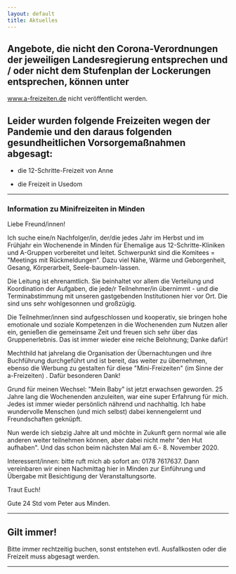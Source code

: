 ```yaml
---
layout: default
title: Aktuelles
---
```


## Angebote, die nicht den Corona-Verordnungen der jeweiligen Landesregierung entsprechen und / oder nicht dem Stufenplan der Lockerungen entsprechen, können unter

www.a-freizeiten.de nicht veröffentlicht werden.

## Leider wurden folgende Freizeiten  wegen der Pandemie und den daraus folgenden gesundheitlichen Vorsorgemaßnahmen abgesagt:

- die 12-Schritte-Freizeit von Anne

- die Freizeit in Usedom 

-------------------------------------------------------------------------------------------------------------------------

### Information zu Minifreizeiten in Minden

Liebe Freund/innen!

Ich suche eine/n Nachfolger/in, der/die jedes Jahr im Herbst und im Frühjahr ein Wochenende in Minden für Ehemalige aus 12-Schritte-Kliniken und A-Gruppen vorbereitet und leitet. Schwerpunkt sind die Komitees = "Meetings mit Rückmeldungen". Dazu viel Nähe, Wärme und Geborgenheit, Gesang, Körperarbeit, Seele-baumeln-lassen.  

Die Leitung ist ehrenamtlich. Sie beinhaltet vor allem die Verteilung und Koordination der Aufgaben, die jede/r Teilnehmer/in übernimmt - und die Terminabstimmung mit unseren gastgebenden Institutionen hier vor Ort. Die sind uns sehr wohlgesonnen und großzügig. 

Die Teilnehmer/innen sind aufgeschlossen und kooperativ, sie bringen hohe emotionale und soziale Kompetenzen in die Wochenenden zum Nutzen aller ein, genießen die gemeinsame Zeit und freuen sich sehr über das Gruppenerlebnis. Das ist immer wieder eine reiche Belohnung; Danke dafür!

Mechthild hat jahrelang  die Organisation der Übernachtungen und ihre Buchführung durchgeführt und ist bereit, das weiter zu übernehmen, ebenso die Werbung zu gestalten für diese "Mini-Freizeiten" (im Sinne der a-Freizeiten) . Dafür besonderen Dank!

Grund für meinen Wechsel: "Mein Baby" ist jetzt erwachsen geworden. 25 Jahre lang die Wochenenden anzuleiten,  war eine super Erfahrung für mich. Jedes ist immer wieder persönlich nährend  und nachhaltig. Ich habe wundervolle Menschen (und mich selbst) dabei kennengelernt und Freundschaften geknüpft. 

Nun  werde  ich siebzig Jahre alt und möchte in Zukunft gern normal wie alle anderen weiter teilnehmen können, aber dabei nicht mehr "den Hut aufhaben". Und das schon beim  nächsten Mal am 6.- 8. November 2020.

Interessent/innen: bitte ruft mich ab sofort an: 0178 7617637. Dann vereinbaren wir einen Nachmittag hier in Minden zur Einführung und Übergabe mit Besichtigung der Veranstaltungsorte. 

Traut Euch!

Gute 24 Std vom Peter aus Minden. 

-----------------------------------------------------------------------------------------------------------------------------

## Gilt immer!

Bitte immer rechtzeitig buchen, sonst entstehen evtl.
Ausfallkosten oder die Freizeit muss abgesagt werden.

--------------------------------------------------------
